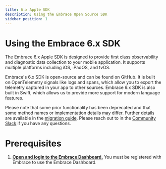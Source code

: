 ```yaml
---
title: 6.x Apple SDK
description: Using the Embrace Open Source SDK
sidebar_position: 1
---
```


# Using the Embrace 6.x SDK

The Embrace 6.x Apple SDK is designed to provide first class observability and diagnostic data collection to your mobile application. It supports multiple platforms including iOS, iPadOS, and tvOS.

Embrace's 6.x SDK is open-source and can be found on GitHub. It is built on OpenTelemetry signals like logs and spans, which allow you to export the telemetry captured in your app to other sources. Embrace 6.x SDK is also built in Swift, which allows us to provide more support for modern language features.

Please note that some prior functionality has been deprecated and that some method names or implementation details may differ. Further details are available in the [migration guide](/docs//ios/upgrade-guide.md). Please reach out to in the [Community Slack](https://community.embrace.io) if you have any questions. 

# Prerequisites

1. [**Open and login to the Embrace Dashboard.**](/ios/5x/integration/login-embrace-dashboard) You must be registered with Embrace to use the Embrace Dashboard.



